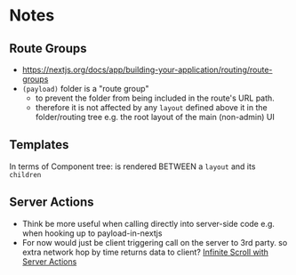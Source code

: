 # Notes

## Route Groups

- https://nextjs.org/docs/app/building-your-application/routing/route-groups
- `(payload)` folder is a "route group"
  - to prevent the folder from being included in the route's URL path.
  - therefore it is not affected by any `layout` defined above it in the folder/routing tree e.g. the root layout of the main (non-admin) UI

## Templates

In terms of Component tree: is rendered BETWEEN a `layout` and its `children`

## Server Actions

- Think be more useful when calling directly into server-side code e.g. when hooking up to payload-in-nextjs
- For now would just be client triggering call on the server to 3rd party. so extra network hop by time returns data to client?
  [Infinite Scroll with Server Actions](https://www.youtube.com/watch?v=IFYFezylQlI)
